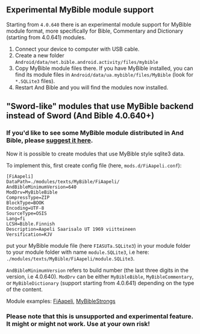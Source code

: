 ## Experimental MyBible module support

Starting from `4.0.640` there is an experimental module support for MyBible module format, more specifically for Bible, Commentary and Dictionary (starting from 4.0.641) modules.

1. Connect your device to computer with USB cable. 
2. Create a new folder `Android/data/net.bible.android.activity/files/mybible` 
3. Copy MyBible module files there. If you have MyBible installed, you can find its module files in `Android/data/ua.mybible/files/MyBible` (look for `*.SQLite3` files).
4. Restart And Bible and you will find the modules now installed.


## "Sword-like" modules that use MyBible backend instead of Sword (And Bible 4.0.640+)

### If you'd like to see some MyBible module distributed in And Bible, please  [suggest it here](https://github.com/AndBible/and-bible/issues/2122).

Now it is possible to create modules that use MyBible style sqlite3 data.

To implement this, first create config file (here, `mods.d/FiAapeli.conf`):

```
[FiAapeli]
DataPath=./modules/texts/MyBible/FiAapeli/
AndBibleMinimumVersion=640
ModDrv=MyBibleBible
CompressType=ZIP
BlockType=BOOK
Encoding=UTF-8
SourceType=OSIS
Lang=fi
LCSH=Bible.Finnish
Description=Aapeli Saarisalo UT 1969 viitteineen
Versification=KJV
```

put your MyBible module file (here `FIASUTa.SQLite3`) in your module folder to your module folder
with name `module.SQLite3`, i.e here: `./modules/texts/MyBible/FiAapeli/module.SQLite3`.

`AndBibleMinimumVersion` refers to build number (the last three digits in the version, i.e 4.0.640).
`ModDrv` can be either `MyBibleBible`, `MyBibleCommentary`, or `MyBibleDictionary` (support starting from 4.0.641) depending on the type of the content.

Module examples: [FiAapeli](https://github.com/AndBible/special-modules/tree/master/FiAapeli), [MyBibleStrongs](https://github.com/AndBible/special-modules/tree/master/MyBibleStrongs)

### Please note that this is unsupported and experimental feature. It might or might not work. Use at your own risk!